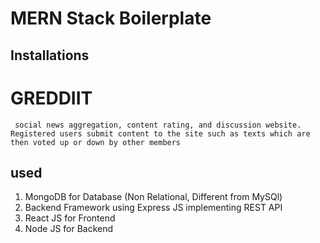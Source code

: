 # MERN Stack Boilerplate

## Installations


# GREDDIIT

```  social news aggregation, content rating, and discussion website. Registered users submit content to the site such as texts which are then voted up or down by other members ```

## used 
1. MongoDB for Database (Non Relational, Different from MySQl)
2. Backend Framework using Express JS implementing REST API
3. React JS for Frontend
4. Node JS for Backend

<br>

